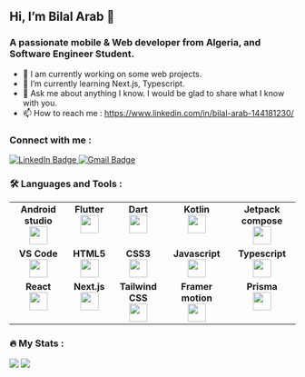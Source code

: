 ## Hi, I’m Bilal Arab 👋
### A passionate mobile & Web developer from Algeria, and Software Engineer Student.
- 🔭 I am currently working on some web projects.
- 🌱 I’m currently learning Next.js, Typescript.
- 💬 Ask me about anything I know. I would be glad to share what I know with you.
- 📫 How to reach me : https://www.linkedin.com/in/bilal-arab-144181230/
### Connect with me :
<div id="badges">
  <a href="https://www.linkedin.com/in/bilal-arab-144181230/">
    <img src="https://img.shields.io/badge/LinkedIn-blue?style=for-the-badge&logo=linkedin&logoColor=white" alt="LinkedIn Badge"/>
  </a>
  <a href="mailto:arabb346@gmail.com">
    <img src="https://img.shields.io/badge/Gmail-red?style=for-the-badge&logo=gmail&logoColor=white" alt="Gmail Badge"/>
  </a>
</div>


### :hammer_and_wrench: Languages and Tools :
<table width="320px">
    <tbody>
        <tr valign="top">
            <td width="160px" align="center">
            <span><strong>Android studio</strong></span><br>
            <img height="32px" src="https://cdn.jsdelivr.net/gh/devicons/devicon/icons/androidstudio/androidstudio-original.svg">
            </td>
            <td width="80px" align="center">
            <span><strong>Flutter</strong></span><br>
            <img height="32px" src="https://cdn.jsdelivr.net/gh/devicons/devicon/icons/flutter/flutter-original.svg">
            </td>
            <td width="80px" align="center">
            <span><strong>Dart</strong></span><br>
            <img height="32px" src="https://cdn.jsdelivr.net/gh/devicons/devicon/icons/dart/dart-original.svg">
            </td>
            <td width="80px" align="center">
            <span><strong>Kotlin</strong></span><br>
            <img height="32px" src="https://cdn.jsdelivr.net/gh/devicons/devicon/icons/kotlin/kotlin-original.svg">
            </td>
            <td width="160px" align="center">
            <span><strong>Jetpack compose</strong></span><br>
            <img height="32px" src="https://cdn.jsdelivr.net/gh/devicons/devicon@latest/icons/jetpackcompose/jetpackcompose-original.svg">
            </td>
        </tr>
        <tr valign="top">
            <td width="80px" align="center">
            <span><strong>VS Code</strong></span><br>
            <img height="32px" src="https://cdn.jsdelivr.net/gh/devicons/devicon@latest/icons/vscode/vscode-original.svg">
            </td>
            <td width="80px" align="center">
            <span><strong>HTML5</strong></span><br>
            <img height="32px" src="https://cdn.jsdelivr.net/gh/devicons/devicon/icons/html5/html5-original.svg">
            </td>
            <td width="80px" align="center">
            <span><strong>CSS3</strong></span><br>
            <img height="32px" src="https://cdn.jsdelivr.net/gh/devicons/devicon/icons/css3/css3-original.svg">
            </td>
            <td width="80px" align="center">
            <span><strong>Javascript</strong></span><br>
            <img height="32px" src="https://cdn.jsdelivr.net/gh/devicons/devicon/icons/javascript/javascript-original.svg">
            </td>
            <td width="80px" align="center">
            <span><strong>Typescript</strong></span><br>
            <img height="32px" src="https://cdn.jsdelivr.net/gh/devicons/devicon@latest/icons/typescript/typescript-original.svg">
            </td>
        </tr>
        <tr valign="top">
            <td width="80px" align="center">
            <span><strong>React</strong></span><br>
            <img height="32px" src="https://cdn.jsdelivr.net/gh/devicons/devicon/icons/react/react-original.svg">
            </td>
            <td width="80px" align="center">
            <span><strong>Next.js</strong></span><br>
            <img height="32px" src="https://cdn.jsdelivr.net/gh/devicons/devicon@latest/icons/nextjs/nextjs-original.svg">
            </td>
            <td width="120px" align="center">
            <span><strong>Tailwind CSS</strong></span><br>
            <img height="32px" src="https://cdn.jsdelivr.net/gh/devicons/devicon@latest/icons/tailwindcss/tailwindcss-original.svg">
            </td>
            <td width="140px" align="center">
            <span><strong>Framer motion</strong></span><br>
            <img height="32px" src="https://cdn.jsdelivr.net/gh/devicons/devicon@latest/icons/framermotion/framermotion-original.svg">
            </td>
            <td width="80px" align="center">
            <span><strong>Prisma</strong></span><br>
            <img height="32px" src="https://cdn.jsdelivr.net/gh/devicons/devicon@latest/icons/prisma/prisma-original.svg">
            </td>
        </tr>
    </tbody>
</table>

### :fire: My Stats :
<img src="https://github-readme-stats.vercel.app/api?username=Bilal001122&show_icons=true&theme=dark"/>

<img src="https://github-readme-stats.vercel.app/api/top-langs?username=Bilal001122&theme=dark"/>
